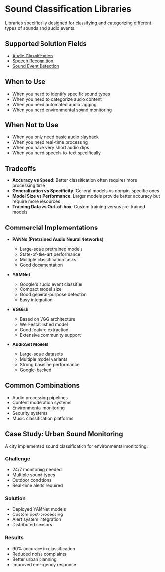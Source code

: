 # Sound Classification Libraries

Libraries specifically designed for classifying and categorizing different types of sounds and audio events.

## Supported Solution Fields

- [Audio Classification](../solutions/audio-classification)
- [Speech Recognition](../solutions/speech-recognition)
- [Sound Event Detection](../solutions/sound-event-detection)

## When to Use

- When you need to identify specific sound types
- When you need to categorize audio content
- When you need automated audio tagging
- When you need environmental sound monitoring

## When Not to Use

- When you only need basic audio playback
- When you need real-time processing
- When you have very short audio clips
- When you need speech-to-text specifically

## Tradeoffs

- **Accuracy vs Speed**: Better classification often requires more processing time
- **Generalization vs Specificity**: General models vs domain-specific ones
- **Model Size vs Performance**: Larger models provide better accuracy but require more resources
- **Training Data vs Out-of-box**: Custom training versus pre-trained models

## Commercial Implementations

- **PANNs (Pretrained Audio Neural Networks)**
  - Large-scale pretrained models
  - State-of-the-art performance
  - Multiple classification tasks
  - Good documentation

- **YAMNet**
  - Google's audio event classifier
  - Compact model size
  - Good general-purpose detection
  - Easy integration

- **VGGish**
  - Based on VGG architecture
  - Well-established model
  - Good feature extraction
  - Extensive community support

- **AudioSet Models**
  - Large-scale datasets
  - Multiple model variants
  - Strong baseline performance
  - Google-backed

## Common Combinations

- Audio processing pipelines
- Content moderation systems
- Environmental monitoring
- Security systems
- Music classification platforms

## Case Study: Urban Sound Monitoring

A city implemented sound classification for environmental monitoring:

### Challenge

- 24/7 monitoring needed
- Multiple sound types
- Outdoor conditions
- Real-time alerts required

### Solution

- Deployed YAMNet models
- Custom post-processing
- Alert system integration
- Distributed sensors

### Results

- 90% accuracy in classification
- Reduced noise complaints
- Better urban planning
- Improved emergency response 